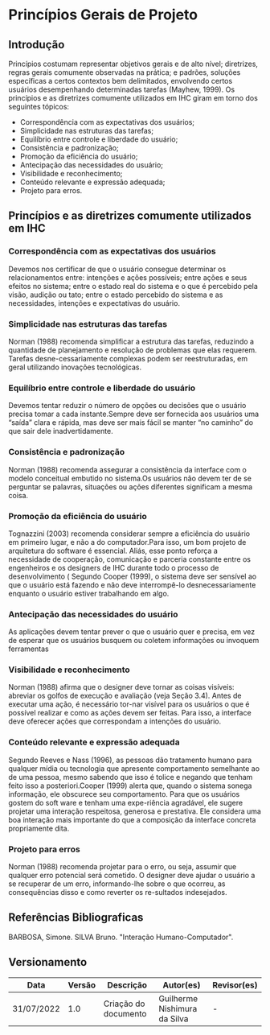 # Princípios Gerais de Projeto

## Introdução
 Princípios costumam representar objetivos gerais e de alto nível; diretrizes, regras gerais comumente observadas na prática; e padrões, soluções específicas a certos contextos bem delimitados, envolvendo certos usuários desempenhando determinadas tarefas (Mayhew, 1999).
 Os princípios e as diretrizes comumente utilizados em IHC giram em torno dos seguintes tópicos: 
 
 - Correspondência com as expectativas dos usuários; 
 - Simplicidade nas estruturas das tarefas; 
 - Equilíbrio entre controle e liberdade do usuário; 
 - Consistência e padronização; 
 - Promoção da eficiência do usuário;
 - Antecipação das necessidades do usuário; 
 - Visibilidade e reconhecimento; 
 - Conteúdo relevante e expressão adequada; 
 - Projeto para erros.

## Princípios e as diretrizes comumente utilizados em IHC

### Correspondência com as expectativas dos usuários
Devemos nos certificar de que o usuário consegue determinar os relacionamentos entre: intenções e ações possíveis; entre ações e seus efeitos no sistema; entre o estado real do sistema e o que é percebido pela visão, audição ou tato; entre o estado percebido do sistema e as necessidades, intenções e expectativas do usuário.

### Simplicidade nas estruturas das tarefas
Norman (1988) recomenda simplificar a estrutura das tarefas, reduzindo a quantidade de planejamento e resolução de problemas que elas requerem. Tarefas desne-cessariamente complexas podem ser reestruturadas, em geral utilizando inovações tecnológicas.

### Equilíbrio entre controle e liberdade do usuário
 Devemos tentar reduzir o número de opções ou decisões que o usuário precisa tomar a cada instante.Sempre deve ser fornecida aos usuários uma “saída” clara e rápida, mas deve ser mais fácil se manter “no caminho” do que sair dele inadvertidamente.

### Consistência e padronização
Norman (1988) recomenda assegurar a consistência da interface com o modelo conceitual embutido no sistema.Os usuários não devem ter de se perguntar se palavras, situações ou ações diferentes significam a mesma coisa. 

### Promoção da eficiência do usuário
Tognazzini (2003) recomenda considerar sempre a eficiência do usuário em primeiro lugar, e não a do computador.Para isso, um bom projeto de arquitetura do software é essencial. Aliás, esse ponto reforça a necessidade de cooperação, comunicação e parceria constante entre os engenheiros e os designers de IHC durante todo o processo de desenvolvimento ( Segundo Cooper (1999), o sistema deve ser sensível ao que o usuário está fazendo e não deve interrompê-lo desnecessariamente enquanto o usuário estiver trabalhando em algo. 

### Antecipação das necessidades do usuário
As aplicações devem tentar prever o que o usuário quer e precisa, em vez de esperar que os usuários busquem ou coletem informações ou invoquem ferramentas

### Visibilidade e reconhecimento
Norman (1988) afirma que o designer deve tornar as coisas  visíveis: abreviar os  golfos de execução e avaliação (veja Seção 3.4). Antes de executar uma ação, é necessário tor-nar visível para os usuários o que é possível realizar e como as ações devem ser feitas. Para isso, a interface deve oferecer ações que correspondam a intenções do usuário. 

### Conteúdo relevante e expressão adequada
Segundo Reeves e Nass (1996), as pessoas dão tratamento humano para qualquer mídia ou tecnologia que apresente comportamento semelhante ao de uma pessoa, mesmo sabendo que isso é tolice e negando que tenham feito isso a posteriori.Cooper (1999) alerta que, quando o sistema sonega informação, ele obscurece seu comportamento. Para que os usuários gostem do soft ware e tenham uma expe-riência agradável, ele sugere projetar uma interação respeitosa, generosa e prestativa. Ele considera uma boa interação mais importante do que a composição da interface concreta propriamente dita.

### Projeto para erros
Norman (1988) recomenda projetar para o erro, ou seja, assumir que qualquer erro potencial será cometido. O designer deve ajudar o usuário a se recuperar de um erro, informando-lhe sobre o que ocorreu, as consequências disso e como reverter os re-sultados indesejados. 


## Referências Bibliograficas
BARBOSA, Simone. SILVA Bruno. "Interação Humano-Computador".

## Versionamento

| Data       | Versão | Descrição                                  | Autor(es)      | Revisor(es)  |
| ---------- | ------ | ------------------------------------------ | -------------- | ------------ |
| 31/07/2022 | 1.0    | Criação do documento                       | Guilherme Nishimura da Silva  | - |







